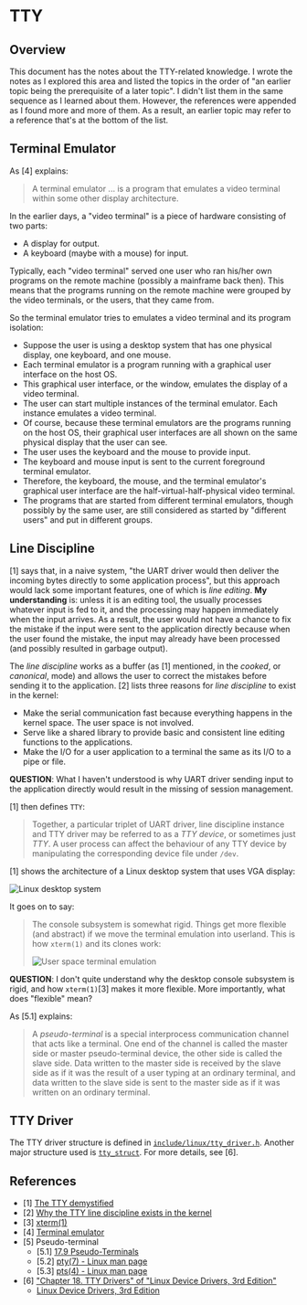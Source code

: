 # TTY

## Overview

This document has the notes about the TTY-related knowledge. I wrote the notes as I explored this area and listed the topics in the order of "an earlier topic being the prerequisite of a later topic". I didn't list them in the same sequence as I learned about them. However, the references were appended as I found more and more of them. As a result, an earlier topic may refer to a reference that's at the bottom of the list.

## Terminal Emulator

As [4] explains:

> A terminal emulator ... is a program that emulates a video terminal within some other display architecture.

In the earlier days, a "video terminal" is a piece of hardware consisting of two parts:

- A display for output.
- A keyboard (maybe with a mouse) for input.

Typically, each "video terminal" served one user who ran his/her own programs on the remote machine (possibly a mainframe back then). This means that the programs running on the remote machine were grouped by the video terminals, or the users, that they came from.

So the terminal emulator tries to emulates a video terminal and its program isolation:

- Suppose the user is using a desktop system that has one physical display, one keyboard, and one mouse.
- Each terminal emulator is a program running with a graphical user interface on the host OS.
- This graphical user interface, or the window, emulates the display of a video terminal.
- The user can start multiple instances of the terminal emulator. Each instance emulates a video terminal.
- Of course, because these terminal emulators are the programs running on the host OS, their graphical user interfaces are all shown on the same physical display that the user can see.
- The user uses the keyboard and the mouse to provide input.
- The keyboard and mouse input is sent to the current foreground terminal emulator.
- Therefore, the keyboard, the mouse, and the terminal emulator's graphical user interface are the half-virtual-half-physical video terminal.
- The programs that are started from different terminal emulators, though possibly by the same user, are still considered as started by "different users" and put in different groups.

## Line Discipline

[1] says that, in a naive system, "the UART driver would then deliver the incoming bytes directly to some application process", but this approach would lack some important features, one of which is _line editing_. **My understanding** is: unless it is an editing tool, the usually processes whatever input is fed to it, and the processing may happen immediately when the input arrives. As a result, the user would not have a chance to fix the mistake if the input were sent to the application directly because when the user found the mistake, the input may already have been processed (and possibly resulted in garbage output).

The _line discipline_ works as a buffer (as [1] mentioned, in the _cooked_, or _canonical_, mode) and allows the user to correct the mistakes before sending it to the application. [2] lists three reasons for _line discipline_ to exist in the kernel:

- Make the serial communication fast because everything happens in the kernel space. The user space is not involved.
- Serve like a shared library to provide basic and consistent line editing functions to the applications.
- Make the I/O for a user application to a terminal the same as its I/O to a pipe or file.

**QUESTION**: What I haven't understood is why UART driver sending input to the application directly would result in the missing of session management.

[1] then defines `TTY`:

> Together, a particular triplet of UART driver, line discipline instance and TTY driver may be referred to as a _TTY device_, or sometimes just _TTY_. A user process can affect the behaviour of any TTY device by manipulating the corresponding device file under `/dev`.

[1] shows the architecture of a Linux desktop system that uses VGA display:

![Linux desktop system](http://www.linusakesson.net/programming/tty/case3.png)

It goes on to say:

> The console subsystem is somewhat rigid. Things get more flexible (and abstract) if we move the terminal emulation into userland. This is how `xterm(1)` and its clones work:
>
> ![User space terminal emulation](http://www.linusakesson.net/programming/tty/case4.png)

**QUESTION**: I don't quite understand why the desktop console subsystem is rigid, and how `xterm(1)`[3] makes it more flexible. More importantly, what does "flexible" mean?

As [5.1] explains:

> A _pseudo-terminal_ is a special interprocess communication channel that acts like a terminal. One end of the channel is called the master side or master pseudo-terminal device, the other side is called the slave side. Data written to the master side is received by the slave side as if it was the result of a user typing at an ordinary terminal, and data written to the slave side is sent to the master side as if it was written on an ordinary terminal.

## TTY Driver

The TTY driver structure is defined in [`include/linux/tty_driver.h`](https://github.com/torvalds/linux/blob/master/include/linux/tty_driver.h#L302). Another major structure used is [`tty_struct`](https://github.com/torvalds/linux/blob/master/include/linux/tty.h#L283). For more details, see [6].

## References

- [1] [The TTY demystified](http://www.linusakesson.net/programming/tty/)
- [2] [Why the TTY line discipline exists in the kernel](https://utcc.utoronto.ca/~cks/space/blog/unix/TTYLineDisciplineWhy)
- [3] [xterm(1)](https://www.x.org/archive/X11R6.7.0/doc/xterm.1.html)
- [4] [Terminal emulator](https://en.wikipedia.org/wiki/Terminal_emulator)
- [5] Pseudo-terminal
  - [5.1] [17.9 Pseudo-Terminals](https://www.gnu.org/software/libc/manual/html_node/Pseudo_002dTerminals.html)
  - [5.2] [pty(7) - Linux man page](https://linux.die.net/man/7/pty)
  - [5.3] [pts(4) - Linux man page](https://linux.die.net/man/4/pts)
- [6] ["Chapter 18. TTY Drivers" of "Linux Device Drivers, 3rd Edition"](https://www.oreilly.com/library/view/linux-device-drivers/0596005903/ch18.html)
  - [Linux Device Drivers, 3rd Edition](https://www.amazon.com/Linux-Device-Drivers-Jonathan-Corbet/dp/0596005903)
